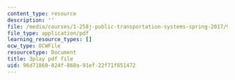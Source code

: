 ```yaml
---
content_type: resource
description: ''
file: /media/courses/1-258j-public-transportation-systems-spring-2017/96d71860824f860a91ef22f71f851472_aLqEG43nKVE.pdf
file_type: application/pdf
learning_resource_types: []
ocw_type: OCWFile
resourcetype: Document
title: 3play pdf file
uid: 96d71860-824f-860a-91ef-22f71f851472
---
```

